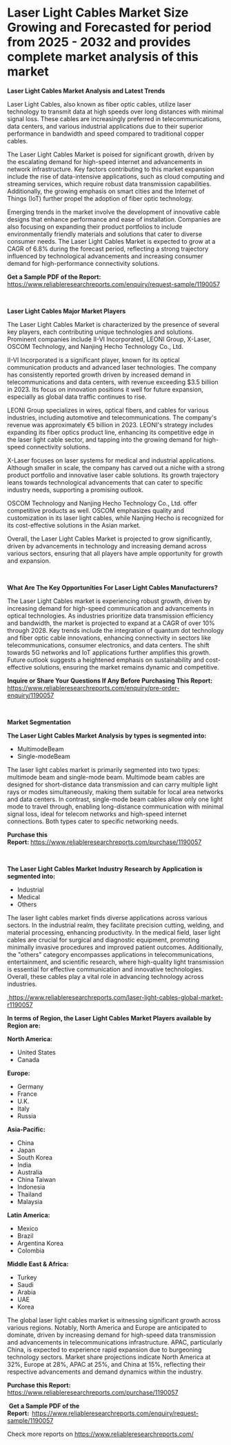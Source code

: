 <p><h1>Laser Light Cables Market Size Growing and Forecasted for period from 2025 - 2032 and provides complete market analysis of this market</h1></p><p><strong>Laser Light Cables Market Analysis and Latest Trends</strong></p>
<p><p>Laser Light Cables, also known as fiber optic cables, utilize laser technology to transmit data at high speeds over long distances with minimal signal loss. These cables are increasingly preferred in telecommunications, data centers, and various industrial applications due to their superior performance in bandwidth and speed compared to traditional copper cables.</p><p>The Laser Light Cables Market is poised for significant growth, driven by the escalating demand for high-speed internet and advancements in network infrastructure. Key factors contributing to this market expansion include the rise of data-intensive applications, such as cloud computing and streaming services, which require robust data transmission capabilities. Additionally, the growing emphasis on smart cities and the Internet of Things (IoT) further propel the adoption of fiber optic technology.</p><p>Emerging trends in the market involve the development of innovative cable designs that enhance performance and ease of installation. Companies are also focusing on expanding their product portfolios to include environmentally friendly materials and solutions that cater to diverse consumer needs. The Laser Light Cables Market is expected to grow at a CAGR of 6.8% during the forecast period, reflecting a strong trajectory influenced by technological advancements and increasing consumer demand for high-performance connectivity solutions.</p></p>
<p><strong>Get a Sample PDF of the Report:&nbsp;</strong> <a href="https://www.reliableresearchreports.com/enquiry/request-sample/1190057?utm_campaign=2526&utm_medium=2&utm_source=Github&utm_content=ia&utm_term=21022025&utm_id=laser-light-cables">https://www.reliableresearchreports.com/enquiry/request-sample/1190057</a></p>
<p>&nbsp;</p>
<p><strong>Laser Light Cables Major Market Players</strong></p>
<p><p>The Laser Light Cables Market is characterized by the presence of several key players, each contributing unique technologies and solutions. Prominent companies include II-VI Incorporated, LEONI Group, X-Laser, OSCOM Technology, and Nanjing Hecho Technology Co., Ltd.</p><p>II-VI Incorporated is a significant player, known for its optical communication products and advanced laser technologies. The company has consistently reported growth driven by increased demand in telecommunications and data centers, with revenue exceeding $3.5 billion in 2023. Its focus on innovation positions it well for future expansion, especially as global data traffic continues to rise.</p><p>LEONI Group specializes in wires, optical fibers, and cables for various industries, including automotive and telecommunications. The company's revenue was approximately €5 billion in 2023. LEONI's strategy includes expanding its fiber optics product line, enhancing its competitive edge in the laser light cable sector, and tapping into the growing demand for high-speed connectivity solutions.</p><p>X-Laser focuses on laser systems for medical and industrial applications. Although smaller in scale, the company has carved out a niche with a strong product portfolio and innovative laser cable solutions. Its growth trajectory leans towards technological advancements that can cater to specific industry needs, supporting a promising outlook.</p><p>OSCOM Technology and Nanjing Hecho Technology Co., Ltd. offer competitive products as well. OSCOM emphasizes quality and customization in its laser light cables, while Nanjing Hecho is recognized for its cost-effective solutions in the Asian market.</p><p>Overall, the Laser Light Cables Market is projected to grow significantly, driven by advancements in technology and increasing demand across various sectors, ensuring that all players have ample opportunity for growth and expansion.</p></p>
<p>&nbsp;</p>
<p><strong>What Are The Key Opportunities For Laser Light Cables Manufacturers?</strong></p>
<p><p>The Laser Light Cables market is experiencing robust growth, driven by increasing demand for high-speed communication and advancements in optical technologies. As industries prioritize data transmission efficiency and bandwidth, the market is projected to expand at a CAGR of over 10% through 2028. Key trends include the integration of quantum dot technology and fiber optic cable innovations, enhancing connectivity in sectors like telecommunications, consumer electronics, and data centers. The shift towards 5G networks and IoT applications further amplifies this growth. Future outlook suggests a heightened emphasis on sustainability and cost-effective solutions, ensuring the market remains dynamic and competitive.</p></p>
<p><strong>Inquire or Share Your Questions If Any Before Purchasing This Report:</strong> <a href="https://www.reliableresearchreports.com/enquiry/pre-order-enquiry/1190057?utm_campaign=2526&utm_medium=2&utm_source=Github&utm_content=ia&utm_term=21022025&utm_id=laser-light-cables">https://www.reliableresearchreports.com/enquiry/pre-order-enquiry/1190057</a></p>
<p>&nbsp;</p>
<p><strong>Market Segmentation</strong></p>
<p><strong>The Laser Light Cables Market Analysis by types is segmented into:</strong></p>
<p><ul><li>MultimodeBeam</li><li>Single-modeBeam</li></ul></p>
<p><p>The laser light cables market is primarily segmented into two types: multimode beam and single-mode beam. Multimode beam cables are designed for short-distance data transmission and can carry multiple light rays or modes simultaneously, making them suitable for local area networks and data centers. In contrast, single-mode beam cables allow only one light mode to travel through, enabling long-distance communication with minimal signal loss, ideal for telecom networks and high-speed internet connections. Both types cater to specific networking needs.</p></p>
<p><strong>Purchase this Report:&nbsp;</strong><a href="https://www.reliableresearchreports.com/purchase/1190057?utm_campaign=2526&utm_medium=2&utm_source=Github&utm_content=ia&utm_term=21022025&utm_id=laser-light-cables">https://www.reliableresearchreports.com/purchase/1190057</a></p>
<p>&nbsp;</p>
<p><strong>The Laser Light Cables Market Industry Research by Application is segmented into:</strong></p>
<p><ul><li>Industrial</li><li>Medical</li><li>Others</li></ul></p>
<p><p>The laser light cables market finds diverse applications across various sectors. In the industrial realm, they facilitate precision cutting, welding, and material processing, enhancing productivity. In the medical field, laser light cables are crucial for surgical and diagnostic equipment, promoting minimally invasive procedures and improved patient outcomes. Additionally, the "others" category encompasses applications in telecommunications, entertainment, and scientific research, where high-quality light transmission is essential for effective communication and innovative technologies. Overall, these cables play a vital role in advancing technology across industries.</p></p>
<p><a href="https://www.reliableresearchreports.com/laser-light-cables-global-market-r1190057?utm_campaign=2526&utm_medium=2&utm_source=Github&utm_content=ia&utm_term=21022025&utm_id=laser-light-cables">&nbsp;https://www.reliableresearchreports.com/laser-light-cables-global-market-r1190057</a></p>
<p><strong>In terms of Region, the Laser Light Cables Market Players available by Region are:</strong></p>
<p>
    <p> <strong> North America: </strong>
        <ul>
            <li>United States</li>
            <li>Canada</li>
        </ul>
        </p> 
    <p> <strong> Europe: </strong>
        <ul>
            <li>Germany</li>
            <li>France</li>
            <li>U.K.</li>
            <li>Italy</li>
            <li>Russia</li>
        </ul>
        </p> 
    <p> <strong> Asia-Pacific: </strong>
        <ul>
            <li>China</li>
            <li>Japan</li>
            <li>South Korea</li>
            <li>India</li>
            <li>Australia</li>
            <li>China Taiwan</li>
            <li>Indonesia</li>
            <li>Thailand</li>
            <li>Malaysia</li>
        </ul>
        </p> 
    <p> <strong> Latin America: </strong>
        <ul>
            <li>Mexico</li>
            <li>Brazil</li>
            <li>Argentina Korea</li>
            <li>Colombia</li>
        </ul>
        </p> 
    <p> <strong> Middle East & Africa: </strong>
        <ul>
            <li>Turkey</li>
            <li>Saudi</li>
            <li>Arabia</li>
            <li>UAE</li>
            <li>Korea</li>
        </ul>
    </p>
    </p>
<p><p>The global laser light cables market is witnessing significant growth across various regions. Notably, North America and Europe are anticipated to dominate, driven by increasing demand for high-speed data transmission and advancements in telecommunications infrastructure. APAC, particularly China, is expected to experience rapid expansion due to burgeoning technology sectors. Market share projections indicate North America at 32%, Europe at 28%, APAC at 25%, and China at 15%, reflecting their respective advancements and demand dynamics within the industry.</p></p>
<p><strong>Purchase this Report: </strong><a href="https://www.reliableresearchreports.com/purchase/1190057?utm_campaign=2526&utm_medium=2&utm_source=Github&utm_content=ia&utm_term=21022025&utm_id=laser-light-cables">https://www.reliableresearchreports.com/purchase/1190057</a></p>
<p>&nbsp;<strong>Get a Sample PDF of the Report:&nbsp;&nbsp;</strong><a href="https://www.reliableresearchreports.com/enquiry/request-sample/1190057?utm_campaign=2526&utm_medium=2&utm_source=Github&utm_content=ia&utm_term=21022025&utm_id=laser-light-cables">https://www.reliableresearchreports.com/enquiry/request-sample/1190057</a></p>
<p><strong></strong></p>
<p>Check more reports on <a href="https://www.reliableresearchreports.com/?utm_campaign=2526&utm_medium=2&utm_source=Github&utm_content=ia&utm_term=21022025&utm_id=laser-light-cables">https://www.reliableresearchreports.com/</a></p>